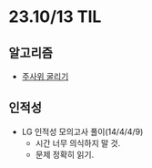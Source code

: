 # 23.10/13 TIL

## 알고리즘

- [주사위 굴리기](<https://github.com/JinsuYeo/BOJ-Algorithm/blob/main/cpp/14499_%EC%A3%BC%EC%82%AC%EC%9C%84%EA%B5%B4%EB%A6%AC%EA%B8%B0(%EC%82%BC%EC%84%B1SW%EA%B8%B0%EC%B6%9C)>)

## 인적성

- LG 인적성 모의고사 풀이(14/4/4/9)
  - 시간 너무 의식하지 말 것.
  - 문제 정확히 읽기.
